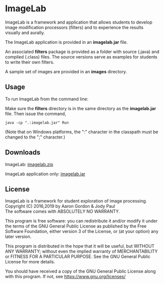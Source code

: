 # ImageLab

ImageLab is a framework and application that allows students to develop image modification processors (filters)
and to experience the results visually and aurally.

The ImageLab application is provided in an **imagelab.jar** file.

An associated **filters** package is provided as a folder with source (.java) and compiled (.class) files.
The source versions serve as examples for students to write their own filters.

A sample set of images are provided in an **images** directory.

## Usage

To run ImageLab from the command line:

Make sure the **filters** directory is in the same directory as the **imagelab.jar** file. Then issue the command,

```java -cp ".:imagelab.jar" Run```

(Note that on Windows platforms, the ":" character in the classpath must be changed to the ";" character.)

## Downloads

ImageLab: [imagelab.zip](https://github.com/MetroCS/imagelab/releases/download/v1.8.2/imagelab.zip)

ImageLab application only:  [imagelab.jar](https://github.com/MetroCS/imagelab/releases/download/imagelab.jar)

## License

ImageLab is a framework for student exploration of image processing.  
Copyright (C) 2016,2019 by Aaron Gordon & Jody Paul  
The software comes with ABSOLUTELY NO WARRANTY.

This program is free software: you can redistribute it and/or modify it under the terms of the GNU General Public License as published by the Free Software Foundation, either version 3 of the License, or (at your option) any later version.

This program is distributed in the hope that it will be useful, but WITHOUT ANY WARRANTY; without even the implied warranty of MERCHANTABILITY or FITNESS FOR A PARTICULAR PURPOSE. See the GNU General Public License for more details.

You should have received a copy of the GNU General Public License along with this program. If not, see https://www.gnu.org/licenses/
